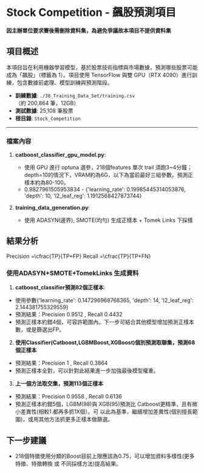 # Stock Competition - 飆股預測項目

**因主辦單位要求賽後需刪除資料集，為避免爭議故本項目不提供資料集**

## 項目概述
本項目旨在利用機器學習模型，基於股票技術指標與市場數據，預測哪些股票可能成為「飆股」（標籤為 1）。項目使用 TensorFlow 與雙 GPU（RTX 4090）進行訓練，包含數據前處理、模型訓練與預測階段。

- **訓練數據**: `./38_Training_Data_Set/training.csv`（約 200,864 筆，12GB）
- **測試數據**: 25,108 筆股票
- **根目錄**: `Stock_Competition`

---

### 檔案內容
1. **catboost_classifier_gpu_model.py**:
   - 使用 GPU 進行 optuna 選參，218個features 單次 trail 須跑3~4分鐘；depth=10的情況下，VRAM約為6G，以下為當前最好三組參數。預測正樣本約為80-100。
   - 0.9827961505953834 - {'learning_rate': 0.19985445314053876, 'depth': 10, 'l2_leaf_reg': 1.1912568427873744}
   
2. **training_data_generation.py**:
   - 使用 ADASYN(邊界), SMOTE(均勻) 生成正樣本 + Tomek Links 下採樣
   
## 結果分析
Precision =\cfrac{TP}{TP+FP}
Recall =\cfrac{TP}{TP+FN}
### 使用ADASYN+SMOTE+TomekLinks 生成資料
1.  **catboost_classifier預測82個正樣本**:
   - 使用參數{'learning_rate': 0.147296968768365, 'depth': 14, 'l2_leaf_reg': 2.144381755329559}
   - 預測結果：Precision 0.9512 , Recall 0.4432
   - 預測正樣本約錯4個，可容許範圍內。下一步可結合其他模型增加預測正樣本數，或是篩選出FP。

2.  **使用Classifier(Catboost,LGBMBoost,XGBoost)個別預測取聯集，預測68個正樣本**
   - 預測結果：Precision 1 , Recall 0.3864
   - 預測正樣本全對，可以針對此結果進一步加強最後模型權重。
     
3.  **上一個方法取交集，預測113個正樣本**
   - 預測結果：Precision 0.9558 , Recall 0.6136
   - 預測正樣本約錯5個，LGBM(98)與 XGB(95)預測比 Catboost更精準，且有微小差異性(相較1.都再多抓1X個）。可 以此為基準，繼續增加差異性(個別擅長範圍)，或用其他方法抓更多正樣本做篩選。
     
## 下一步建議
- 218個特徵使用分類的Boost目前上限應該為0.75，可以增加資料多樣性(更多特徵、特徵轉換 或 不同採樣方法)提高結果。

